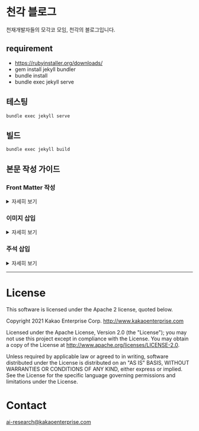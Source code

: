 # 천각 블로그
천재개발자들의 모각코 모임, 천각의 블로그입니다. 

## requirement 
 - https://rubyinstaller.org/downloads/
 - gem install jekyll bundler
 - bundle install
 - bundle exec jekyll serve

## 테스팅
```
bundle exec jekyll serve
```
## 빌드 
```
bundle exec jekyll build
``` 
## 본문 작성 가이드
### Front Matter 작성

<Details>
    <Summary>자세히 보기</Summary>

콘텐츠의 속성 정보를 YAML 형식에 따라 작성합니다.
    
| 이름 | 필수 | 설명 | 비고 |
| - | - | - | - |
| `layout` | O | 레이아웃 종류 | 논문(papers): `post`, 딥다이브(deepdive): `post-deepdive` |
| `use-katex` | X | 본문에서 `KaTeX` 사용 여부 | `true`, `false`(기본값) |
| `research-area` | O | 연구 분야 | (NLP, COMPUTER VISION, SPEECH/AUDIO) |
| `title` | O | 콘텐츠 타이틀 | |
| `slug` | O | 콘텐츠가 게시 될 경로 | 다른 콘텐츠의 `slug`와 중복될 수 없음. |
| `description` | O | 콘텐츠 한 줄 요약 | |
| `published-date` | O | 학회 시작일 또는 ArXiv 업로드 날짜 |  |
| `publisher` | O | 학회 또는 저널 이름 |  |
| `publisher-fullname` | O | 학회, 저널, 또는 워크샵 풀네임 |  |
| `authors` | O | 저자 및 소속 이름 | `저자명`:`(논문에 기재된)소속`의 리스트로 기재. 카카오 공동체 소속은 크루 이름, 그 외 소속은 한글 실명 |
| `paper` | X | 논문 링크 |  |
| `code` | X | GitHub Repo 링크 |  |
| `tag` | X | 관련 키워드 | 리스트로 기재. |

**예시**

```yaml
---
layout: post
use-katex: true
research-area: COMPUTER VISION
title: "A Plug-in Method for Representation Factorization in Connectionist Models"
slug: ieee2020-fden
description: "딥러닝 모델에서 추출한 임베딩 벡터를 독립 요인으로 분해하는 기법 ‘FDEN’ 제안"
published-date: 2021-02-10
publisher: IEEE Transactions on Neural Networks and Learning Systems
authors:
  - 윤재석:고려대학교
  - joshua:카카오엔터프라이즈
  - 석흥일:고려대학교
paper: https://arxiv.org/pdf/1905.11088.pdf
code: https://github.com/wltjr1007/Factors-Decomposer-Entangler-Network
tag:
  - disentangled representation
  - factorial representation
  
---
```
    
</Details>

### 이미지 삽입

<Details>
    <Summary>자세히 보기</Summary>

1. `assets/img/{작성 중인 마크다운 파일 이름}` 디렉토리를 생성합니다.
2. 생성된 디렉토리 안에 이미지를 `001.jpg`, `002.jpg`, ...의 이름으로 위치시킵니다.
3. 콘텐츠 본문에서 이미지 삽입을 원하는 위치에 다음과 같이 기술합니다.
  `{% include image.html name="{이미지 파일명}" width="{이미지 너비}" align="{좌우정렬 위치}" %}` 

**예시**
```liquid
{% include image.html name="002.png" width="70%" align="center" %}
```
    
</Details>

### 주석 삽입

<Details>
    <Summary>자세히 보기</Summary>

1. 콘텐츠 본문에서 주석 삽입을 원하는 위치에 `[^{주석번호}]` 형식으로 마킹합니다.
2. 본문에서 원하는 위치에 (문단 바로 아래 또는 본문 최하단) 주석번호 별 설명을 작성합니다. `[^1]: 시스템 설계자가 미리...`
3. 본문 최하단에 다음과 같이 주석 영역을 만듭니다.
    
```markdown
-----

### Footnotes
```   
    
</Details>

----

# License
This software is licensed under the Apache 2 license, quoted below.

Copyright 2021 Kakao Enterprise Corp. http://www.kakaoenterprise.com

Licensed under the Apache License, Version 2.0 (the "License"); you may not use this project except in compliance with the License. You may obtain a copy of the License at http://www.apache.org/licenses/LICENSE-2.0.

Unless required by applicable law or agreed to in writing, software distributed under the License is distributed on an "AS IS" BASIS, WITHOUT WARRANTIES OR CONDITIONS OF ANY KIND, either express or implied. See the License for the specific language governing permissions and limitations under the License.

# Contact

ai-research@kakaoenterprise.com
